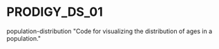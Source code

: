 # PRODIGY_DS_01
population-distribution "Code for visualizing the distribution of ages in a population."
